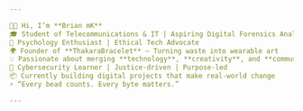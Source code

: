 ```yaml
---

👋🏾 Hi, I’m **Brian mK**  
🎓 Student of Telecommunications & IT | Aspiring Digital Forensics Analyst  
🧠 Psychology Enthusiast | Ethical Tech Advocate  
🌍 Founder of **ThakaraBracelet** – Turning waste into wearable art  
💡 Passionate about merging **technology**, **creativity**, and **community impact**  
🔐 Cybersecurity Learner | Justice-driven | Purpose-led  
📦 Currently building digital projects that make real-world change  
⚡ “Every bead counts. Every byte matters.”

---
```

